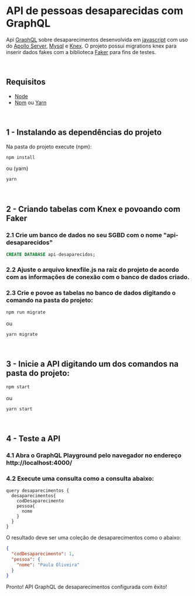 # API de pessoas desaparecidas com GraphQL
 
Api [GraphQL](https://graphql.org/) sobre desaparecimentos desenvolvida em [javascript](https://developer.mozilla.org/pt-BR/docs/Web/JavaScript) com uso do [Apollo Server](https://www.apollographql.com/docs/apollo-server/), [Mysql](https://www.mysql.com/) e [Knex](https://knexjs.org/). O projeto possui migrations knex para inserir dados fakes com a biblioteca [Faker](https://www.npmjs.com/package/faker) para fins de testes.

<br/>

## Requisitos
 - [Node](https://github.com/nodejs/node)
 - [Npm](https://github.com/npm/npm) ou [Yarn](https://github.com/yarnpkg/yarn)

<br/>

## 1 - Instalando as dependências do projeto

Na pasta do projeto execute (npm):
~~~bash
npm install
~~~
ou (yarn)
~~~bash
yarn
~~~ 
<br/>

## 2 - Criando tabelas com Knex e povoando com Faker

### 2.1 Crie um banco de dados no seu SGBD com o nome "api-desaparecidos"
~~~sql
CREATE DATABASE api-desaparecidos;
~~~

### 2.2 Ajuste o arquivo knexfile.js na raíz do projeto de acordo com as informações de conexão com o banco de dados criado.

### 2.3 Crie e povoe as tabelas no banco de dados digitando o comando na pasta do projeto:
~~~bash
npm run migrate
~~~
ou
~~~bash
yarn migrate
~~~
<br/>

## 3 - Inicie a API digitando um dos comandos na pasta do projeto:
~~~bash
npm start
~~~
ou
~~~bash
yarn start
~~~
<br/>

## 4 - Teste a API

### 4.1 Abra o GraphQL Playground pelo navegador no endereço http://localhost:4000/
### 4.2 Execute uma consulta como a consulta abaixo:
~~~
query desaparecimentos {
  desaparecimentos{
    codDesaparecimento
    pessoa{
      nome
    }
  }
}
~~~
O resultado deve ser uma coleção de desaparecimentos como o abaixo:
~~~json
{
  "codDesaparecimento": 1,
  "pessoa": {
    "nome": "Paula Oliveira"
  }
}
~~~

Pronto! API GraphQL de desaparecimentos configurada com êxito!